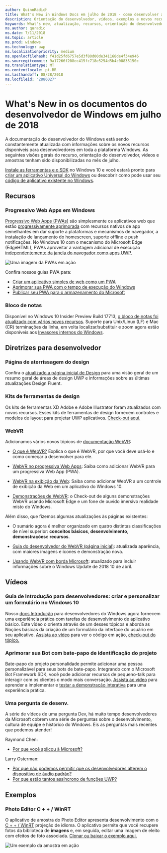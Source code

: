 ```yaml
---
author: QuinnRadich
title: What's New in Windows Docs em julho de 2018 - como desenvolver aplicativos UWP
description: Orientação do desenvolvedor, vídeos, exemplos e novos recursos foram adicionados a documentação do desenvolvedor de Windows 10 de julho de 2018.
keywords: What's new, atualização, recursos, orientação do desenvolvedor, Windows 10, julho
ms.author: quradic
ms.date: 7/11/2018
ms.topic: article
ms.prod: windows
ms.technology: uwp
ms.localizationpriority: medium
ms.openlocfilehash: f41d25fd6757e5d3f80d00de341168de4f34e946
ms.sourcegitcommit: 9a17266f208ec415fc718e5254d5b4c08835150c
ms.translationtype: MT
ms.contentlocale: pt-BR
ms.lasthandoff: 08/28/2018
ms.locfileid: "2886027"
---
```

# <a name="whats-new-in-the-windows-developer-docs-in-july-2018"></a>What's New in os documentos do desenvolvedor de Windows em julho de 2018

A documentação do desenvolvedor do Windows está sendo constantemente atualizada com informações sobre os novos recursos disponíveis para desenvolvedores em toda a plataforma Windows. As seguintes visões gerais do recurso, orientação do desenvolvedor, vídeos e amostras tenham sido disponibilizadas no mês de julho.

[Instale as ferramentas e o SDK](http://go.microsoft.com/fwlink/?LinkId=821431) no Windows 10 e você estará pronto para [criar um aplicativo Universal do Windows](../get-started/create-uwp-apps.md) ou descobrir como pode usar seu [código de aplicativo existente no Windows](../porting/index.md).

## <a name="features"></a>Recursos

### <a name="progressive-web-apps-on-windows"></a>Progressivo Web Apps em Windows

[Progressivo Web Apps (PWAs)](https://developer.microsoft.com/windows/pwa) são simplesmente os aplicativos web que estão [progressivamente aprimorada](https://wikipedia.org/wiki/Progressive_enhancement) com recursos nativos de app semelhantes em dar suporte a plataformas e mecanismos de navegador, a instalação de lançamento do homescreen, suporte offline e push notificações. No Windows 10 com o mecanismo do Microsoft Edge (EdgeHTML), PWAs aproveitar a vantagem adicional de execução [independentemente da janela do navegador como apps UWP.](https://docs.microsoft.com/microsoft-edge/progressive-web-apps/windows-features)

![Uma imagem da PWAs em ação](images/progressive-web-apps.jpg)

Confira nossos guias PWA para:

* [Criar um aplicativo simples de web como um PWA](https://docs.microsoft.com/microsoft-edge/progressive-web-apps/get-started)
* [Aprimorar sua PWA com o tempo de execução do Windows](https://docs.microsoft.com/en-us/microsoft-edge/progressive-web-apps/windows-features)
* [Publicar seu PWA para o armazenamento do Microsoft](https://docs.microsoft.com/microsoft-edge/progressive-web-apps/microsoft-store)

### <a name="notepad"></a>Bloco de notas

Disponível no Windows 10 Insider Preview Build 17713, [o bloco de notas foi atualizado com vários novos recursos](http://aka.ms/ant-man). Suporte para Unix/Linux (LF) e Mac (CR) terminações da linha, em volta localizar/substituir e zoom agora estão disponíveis aos [Invasores internos do Windows](https://insider.windows.com/). 

## <a name="developer-guidance"></a>Diretrizes para desenvolvedor

### <a name="design-landing-page"></a>Página de aterrissagem do design

Confira o [atualizado a página inicial de Design](https://developer.microsoft.com/windows/apps/design) para uma visão geral de um resumo geral de áreas de design UWP e informações sobre as últimas atualizações Design Fluent.

### <a name="design-toolkits"></a>Kits de ferramentas de design

Os kits de ferramentas XD Adobe e Adobe Illustrator foram atualizados com novos recursos. Esses kits de ferramentas de design fornecem controles e modelos de layout para projetar UWP aplicativos. [Check-out aqui.](../design/downloads/index.md)

### <a name="webvr"></a>WebVR

Adicionamos vários novos tópicos de [documentação WebVR](https://docs.microsoft.com/microsoft-edge/webvr/
):

* [O que é WebVR?](https://docs.microsoft.com/microsoft-edge/webvr/what-is-webvr
) Explica o que é WebVR, por que você deve usá-lo e como começar a desenvolver para ele.

* [WebVR no progressiva Web Apps](https://docs.microsoft.com/microsoft-edge/webvr/webvr-in-pwas): Saiba como adicionar WebVR para um progressiva Web App (PWA).

* [WebVR na exibição da Web](https://docs.microsoft.com/microsoft-edge/webvr/webvr-in-webview): Saiba como adicionar WebVR a um controle de exibição da Web em um aplicativo do Windows 10.

* [Demonstrações de WebVR](https://docs.microsoft.com/microsoft-edge/webvr/demos): o Check-out de alguns demonstrações WebVR usando Microsoft Edge e um fone de ouvido imersivo realidade misto do Windows.

Além disso, que fizemos algumas atualizações às páginas existentes:

* O sumário agora é melhor organizado em quatro distintas classificações de nível superior: **conceitos básicos**, **desenvolvimento**, **demonstrações**e **recursos**.

* [Guia do desenvolvedor do WebVR (página inicial)](https://docs.microsoft.com/microsoft-edge/webvr/): atualizada aparência, com maiores imagens e ícones e demonstração nova.

* [Usando WebVR com borda Microsoft](https://docs.microsoft.com/microsoft-edge/webvr/webvr-with-edge): atualizado para incluir informações sobre o Windows Update de 2018 10 de abril.

## <a name="videos"></a>Vídeos

### <a name="get-started-for-devs-create-and-customize-a-form-on-windows-10"></a>Guia de Introdução para desenvolvedores: criar e personalizar um formulário no Windows 10

Nosso [docs Introdução](../get-started/index.md) para desenvolvedores do Windows agora fornecem uma experiência prática com tarefas de desenvolvimento de aplicativo básico. Este vídeo o orienta através de um desses tópicos e aborda as Noções básicas da criação de um formulário da interface do usuário em seu aplicativo. [Assista ao vídeo](https://www.youtube.com/watch?v=AgngKzq4hKI&feature=youtu.be) para ver o código em ação, [check-out do tópico.](http://aka.ms/CreateForms)

### <a name="enhance-your-bot-with-project-personality-chat"></a>Aprimorar sua Bot com bate-papo de identificação do projeto

Bate-papo do projeto personalidade permite adicionar uma pessoa personalizável para seus bots de bate-papo. Integrando com o Microsoft Bot Framework SDK, você pode adicionar recursos de pequeno-talk para interagir com os clientes o modo mais conversação. [Assista ao vídeo](https://www.youtube.com/watch?v=5C_uD8g2QKg&feature=youtu.be) para aprender a implementar e [testar a demonstração interativa](http://aka.ms/PersonalityChat) para uma experiência prática.

### <a name="one-dev-question"></a>Uma pergunta de desenv.

A série de vídeos de uma pergunta Dev, há muito tempo desenvolvedores da Microsoft cobrem uma série de perguntas sobre o desenvolvimento, cultura de equipe e histórico do Windows. Eis as perguntas mais recentes que podemos atender!

Raymond Chen:

* [Por que você aplicou à Microsoft?](https://www.youtube.com/watch?v=oL8ymamkEMU&feature=youtu.be)

Larry Osterman:

* [Por que não podemos permitir que os desenvolvedores alterem o dispositivo de áudio padrão?](https://www.youtube.com/watch?v=6aNUoVfbnmg&feature=youtu.be)
* [Por que estão tantos assíncrono de funções UWP?](https://www.youtube.com/watch?v=5M724QIy1Mk&feature=youtu.be)

## <a name="samples"></a>Exemplos

### <a name="photo-editor-cwinrt"></a>Photo Editor C + + / WinRT

O aplicativo de amostra do Photo Editor apresenta desenvolvimento com o [C + + / WinRT](../cpp-and-winrt-apis/intro-to-using-cpp-with-winrt.md) projeção de idioma. O aplicativo permite que você recupere fotos da biblioteca de **imagens** e, em seguida, editar uma imagem de eleito com efeitos de foto associada. [Clonar ou baixar o exemplo aqui.](https://github.com/Microsoft/Windows-appsample-photo-editor)

![Um exemplo da amostra em ação](images/photo-editor-banner.png)
